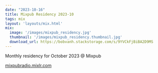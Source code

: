 ```yaml
---
date: "2023-10-16"
title: Mixpub Residency 2023-10
tags: mix
layout: 'layouts/mix.html'
mix:
  image: '/images/mixpub_residency.jpg'
  thumbnail: '/images/mixpub_residency.thumbnail.jpg'
  download_url: https://bobvanh.stackstorage.com/s/9YVCkFjBiBA2D9MS
---
```


Monthly residency for October 2023 @ Mixpub

[mixpubradio.mixlr.com](https://mixpubradio.mixlr.com/)
